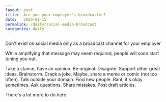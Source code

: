 ```yaml
---
layout: post
title:  Are you your employer's broadcaster?
date:   2020-01-15
permalink: /daily/social-media-broadcast
categories: daily
---
```

Don't exist on social media only as a broadcast channel for your employer

While amplifying that message may seem required, people will soon start tuning you out.

Take a stance, have an opinion. Be original. Disagree. Support other great ideas. Brainstorm. Crack a joke. Maybe, share a meme or comic (not too often). Talk outside your domain. Find new people. Rant, it's okay sometimes. Ask questions. Share mistakes. Post draft articles.

There's a lot more to do here
